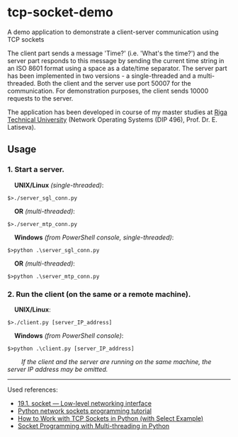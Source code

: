 # tcp-socket-demo
A demo application to demonstrate a client-server communication using TCP sockets


The client part sends a message 'Time?' (i.e. 'What's the time?') and the server part responds to this message by sending the current time string in an ISO 8601 format using a space as a date/time separator.
The server part has been implemented in two versions - a single-threaded and a multi-threaded.
Both the client and the server use port 50007 for the communication.
For demonstration purposes, the client sends 10000 requests to the server.

The application has been developed in course of my master studies at [Riga Technical University] (Network Operating Systems (DIP 496), Prof. Dr. E. Latiseva).

## Usage
### 1. Start a server.
&nbsp;&nbsp;&nbsp;&nbsp;__UNIX/Linux__ _(single-threaded)_:
```
$>./server_sgl_conn.py
```  
&nbsp;&nbsp;&nbsp;&nbsp;__OR__ _(multi-threaded)_:
```
$>./server_mtp_conn.py
```
&nbsp;&nbsp;&nbsp;&nbsp;__Windows__ _(from PowerShell console, single-threaded)_:
```
$>python .\server_sgl_conn.py
```
&nbsp;&nbsp;&nbsp;&nbsp;__OR__ _(multi-threaded)_:
```
$>python .\server_mtp_conn.py
```
### 2. Run the client (on the same or a remote machine).
&nbsp;&nbsp;&nbsp;&nbsp;__UNIX/Linux__:
```
$>./client.py [server_IP_address]
```
&nbsp;&nbsp;&nbsp;&nbsp;__Windows__ _(from PowerShell console)_:
```
$>python .\client.py [server_IP_address]
```

&nbsp;&nbsp;&nbsp;&nbsp;&nbsp;&nbsp;&nbsp;&nbsp;_If the client and the server are running on the same machine, the server IP address may be omitted._
<hr>

Used references:
* [19.1. socket — Low-level networking interface]
* [Python network sockets programming tutorial]
* [How to Work with TCP Sockets in Python (with Select Example)]
* [Socket Programming with Multi-threading in Python]

[Riga Technical University]: https://www.rtu.lv/
[19.1. socket — Low-level networking interface]: https://docs.python.org/3/library/socket.html
[Python network sockets programming tutorial]: https://pythonspot.com/python-network-sockets-programming-tutorial/
[How to Work with TCP Sockets in Python (with Select Example)]: https://steelkiwi.com/blog/working-tcp-sockets/
[Socket Programming with Multi-threading in Python]: https://www.geeksforgeeks.org/socket-programming-multi-threading-python/
